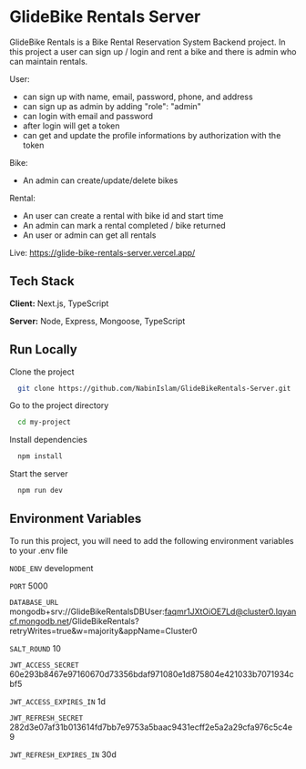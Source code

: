 
# GlideBike Rentals Server

GlideBike Rentals is a Bike Rental Reservation System Backend project. In this project a user can sign up / login and rent a bike and there is admin who can maintain rentals.

User: 
- can sign up with name, email, password, phone, and address
- can sign up as admin by adding "role": "admin"
- can login with email and password
- after login will get a token
- can get and update the profile informations by authorization with the token


Bike:
- An admin can create/update/delete bikes

Rental:
- An user can create a rental with bike id and start time
- An admin can mark a rental completed / bike returned
- An user or admin can get all rentals

Live: https://glide-bike-rentals-server.vercel.app/


## Tech Stack

**Client:** Next.js, TypeScript

**Server:** Node, Express, Mongoose, TypeScript


## Run Locally

Clone the project

```bash
  git clone https://github.com/NabinIslam/GlideBikeRentals-Server.git
```

Go to the project directory

```bash
  cd my-project
```

Install dependencies

```bash
  npm install
```

Start the server

```bash
  npm run dev
```


## Environment Variables

To run this project, you will need to add the following environment variables to your .env file

`NODE_ENV` development 

`PORT` 5000 

`DATABASE_URL` mongodb+srv://GlideBikeRentalsDBUser:faqmr1JXtOiOE7Ld@cluster0.lqyancf.mongodb.net/GlideBikeRentals?retryWrites=true&w=majority&appName=Cluster0 

`SALT_ROUND` 10 

`JWT_ACCESS_SECRET` 60e293b8467e97160670d73356bdaf971080e1d875804e421033b7071934cbf5 

`JWT_ACCESS_EXPIRES_IN` 1d 

`JWT_REFRESH_SECRET` 282d3e07af31b013614fd7bb7e9753a5baac9431ecff2e5a2a29cfa976c5c4e9 

`JWT_REFRESH_EXPIRES_IN` 30d 

